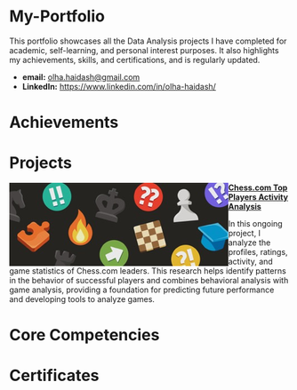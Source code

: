 # My-Portfolio
This portfolio showcases all the Data Analysis projects I have completed for academic, self-learning, and personal interest purposes. It also highlights my achievements, skills, and certifications, and is regularly updated.

* **email:** olha.haidash@gmail.com
* **LinkedIn:** https://www.linkedin.com/in/olha-haidash/

# Achievements

# Projects

<img align="left" width="394" height="150" src="https://github.com/OlhaHaidash/My-Portfolio/blob/main/chesscom_image.jpg"> **[Chess.com Top Players Activity Analysis](https://github.com/OlhaHaidash/chesscom_data_analysis.git)**

In this ongoing project, I analyze the profiles, ratings, activity, and game statistics of Chess.com leaders. This research helps identify patterns in the behavior of successful players and combines behavioral analysis with game analysis, providing a foundation for predicting future performance and developing tools to analyze games. 

#

# Core Competencies

# Certificates
